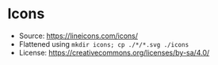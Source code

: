 # Icons

- Source: https://lineicons.com/icons/
- Flattened using `mkdir icons; cp ./*/*.svg ./icons`
- License: https://creativecommons.org/licenses/by-sa/4.0/
